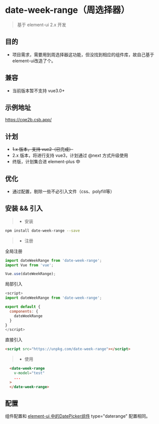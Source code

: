 # date-week-range（周选择器）

> 基于 element-ui 2.x 开发

## 目的

- 项目需求，需要用到周选择器这功能，但没找到相应的组件库，故自己基于element-ui改造了个。

## 兼容

  - 当前版本暂不支持 vue3.0+
  
## 示例地址

https://cqe2b.csb.app/

## 计划

  - ~~1.x 版本，支持 vue2（已完成）~~
  - 2.x 版本，将进行支持 vue3，计划通过 @next 方式升级使用
  - 终版，计划集合进 element-plus 中

## 优化
  - 通过配置，剔除一些不必引入文件（css、polyfill等）

## 安装 && 引入

> * 安装
``` bash
npm install date-week-range --save
```
> * 注册

全局注册

```javascript
import dateWeekRange from 'date-week-range';
import Vue from 'vue';

Vue.use(dateWeekRange);
```

局部引入

```javascript
<script>
import dateWeekRange from 'date-week-range';

export default {
  components: {
    dateWeekRange
  }
}
</script>
```

直接引入

```html
<script src="https://unpkg.com/date-week-range"></script>
```

> * 使用

```html
  <date-week-range 
    v-model="test" 
    ...
  >
  </date-week-range>
```

## 配置

组件配置和 [element-ui 中的DatePicker组件](https://element.eleme.cn/#/zh-CN/component/date-picker) type="daterange" 配置相同。

